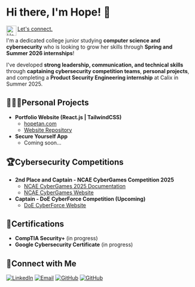<h1>Hi there, I'm Hope! 🥳 </h1>

[<img align="left" alt="Hope Tan | LinkedIn" width="27px" src="https://cdn.jsdelivr.net/npm/simple-icons@v3/icons/linkedin.svg" />][linkedin]
<a href="https://www.linkedin.com/in/hopetan/">Let's connect.</a>

<a>I'm a dedicated college junior studying **computer science and cybersecurity** who is looking to grow her skills through **Spring and Summer 2026 internships**! </a> 

<a> I've developed **strong leadership, communication, and technical skills** through **captaining cybersecurity competition teams**, **personal projects**, and completing a **Product Security Engineering internship** at Calix in Summer 2025. </a>

<h2>👩🏻‍💻Personal Projects</h2>

- <b>Portfolio Website (React.js | TailwindCSS) </b>
  - [hopetan.com](https://www.hopetan.com)
  - [Website Repository](https://github.com/hope-tan/portfolio-website)
- <b>Secure Yourself App</b>
  - Coming soon...

<h2>🏆Cybersecurity Competitions</h2>

- <b>2nd Place and Captain - NCAE CyberGames Competition 2025</b>
  - [NCAE CyberGames 2025 Documentation](https://github.com/hope-tan/ncae-cybergames-2025)
  - [NCAE CyberGames Website](https://www.ncaecybergames.org/)
- <b>Captain - DoE CyberForce Competition (Upcoming)</b>
  - [DoE CyberForce Website](https://cyberforce.energy.gov/cyberforce-competition/)

<h2>📝Certifications</h2>

- <b>CompTIA Security+ </b> (in progress)
- <b>Google Cybersecurity Certificate</b> (in progress)

<h2>🤳Connect with Me</h2>


[linkedin]: https://linkedin.com/in/hopetan

[![LinkedIn](https://img.shields.io/badge/LinkedIn-blue?style=flat&logo=linkedin&logoColor=white)](https://linkedin.com/in/hopetan)
[![Email](https://img.shields.io/badge/-Gmail-red?style=flat&logo=Gmail&logoColor=white)](mailto:hopedtan@gmail.com)
[![GitHub](https://img.shields.io/badge/GitHub-181717?style=flat&logo=github&logoColor=white)](https://github.com/hope-tan)
[![GitHub](https://img.shields.io/badge/Portfolio_Site-8A2BE2)](https://hopetan.com)

<!--
**hope-tan/hope-tan** is a ✨ _special_ ✨ repository because its `README.md` (this file) appears on your GitHub profile.

Here are some ideas to get you started:

- 🔭 I’m currently working on ...
- 🌱 I’m currently learning ...
- 👯 I’m looking to collaborate on ...
- 🤔 I’m looking for help with ...
- 💬 Ask me about ...
- 📫 How to reach me: ...
- 😄 Pronouns: ...
- ⚡ Fun fact: ...
-->
